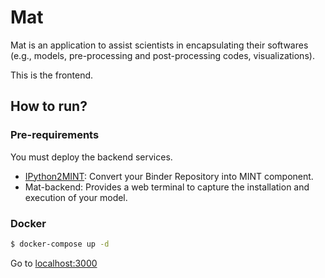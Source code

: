 # Mat

Mat is an application to assist scientists in encapsulating their softwares (e.g., models, pre-processing and post-processing codes, visualizations).

This is the frontend.

## How to run?

### Pre-requirements

You must deploy the backend services.

- [IPython2MINT](https://github.com/mosoriob/ipython2cwl-api): Convert your Binder Repository into MINT component.
- Mat-backend: Provides a web terminal to capture the installation and execution of your model.

### Docker

```bash
$ docker-compose up -d
```

Go to [localhost:3000](localhost:3000)
